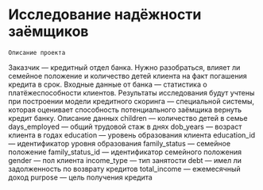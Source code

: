# Исследование надёжности заёмщиков
	Описание проекта
  Заказчик — кредитный отдел банка. Нужно разобраться, влияет ли семейное положение и количество детей клиента на факт погашения кредита в срок. Входные данные от банка — статистика о платёжеспособности клиентов.
  Результаты исследования будут учтены при построении модели кредитного скоринга — специальной системы, которая оценивает способность потенциального заёмщика вернуть кредит банку.
  Описание данных
  children — количество детей в семье
  days_employed — общий трудовой стаж в днях
  dob_years — возраст клиента в годах
  education — уровень образования клиента
  education_id — идентификатор уровня образования
  family_status — семейное положение
  family_status_id — идентификатор семейного положения
  gender — пол клиента
  income_type — тип занятости
  debt — имел ли задолженность по возврату кредитов
  total_income — ежемесячный доход
  purpose — цель получения кредита
